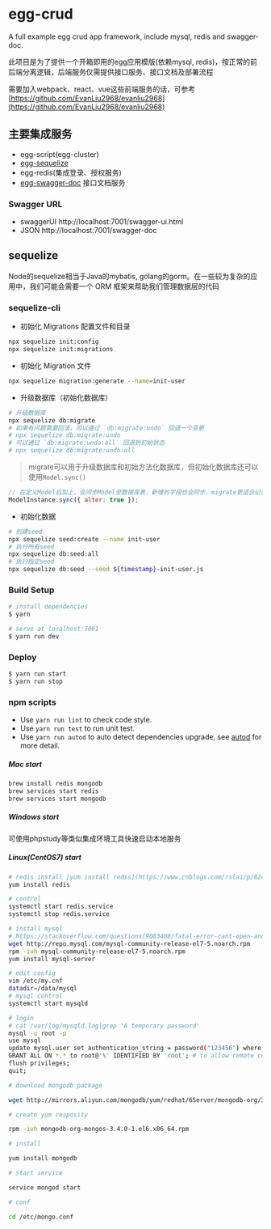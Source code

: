 # egg-crud
A full example egg crud app framework, include mysql, redis and swagger-doc. 

此项目是为了提供一个开箱即用的egg应用模版(依赖mysql, redis)，按正常的前后端分离逻辑，后端服务仅需提供接口服务、接口文档及部署流程

需要加入webpack、react、vue这些前端服务的话，可参考[https://github.com/EvanLiu2968/evanliu2968](https://github.com/EvanLiu2968/evanliu2968)

## 主要集成服务
- egg-script(egg-cluster)
- [egg-sequelize](https://eggjs.org/zh-cn/tutorials/sequelize.html)
- egg-redis(集成登录、授权服务)
- [egg-swagger-doc](https://www.npmjs.com/package/egg-swagger-doc) 接口文档服务

### Swagger URL

- swaggerUI http://localhost:7001/swagger-ui.html
- JSON http://localhost:7001/swagger-doc

## sequelize
Node的sequelize相当于Java的mybatis, golang的gorm。在一些较为复杂的应用中，我们可能会需要一个 ORM 框架来帮助我们管理数据层的代码

### sequelize-cli
- 初始化 Migrations 配置文件和目录
```bash
npx sequelize init:config
npx sequelize init:migrations
```
- 初始化 Migration 文件
```bash
npx sequelize migration:generate --name=init-user
```
- 升级数据库（初始化数据库）
```bash
# 升级数据库
npx sequelize db:migrate
# 如果有问题需要回滚，可以通过 `db:migrate:undo` 回退一个变更
# npx sequelize db:migrate:undo
# 可以通过 `db:migrate:undo:all` 回退到初始状态
# npx sequelize db:migrate:undo:all
```

> migrate可以用于升级数据库和初始方法化数据库，但初始化数据库还可以使用`Model.sync()`
```javascript
// 在定义Model后加上，会同步Model至数据库表，新增的字段也会同步，migrate更适合记录数据库的升级、变更、迁移，如何选择看具体场景
ModelInstance.sync({ alter: true });
```

- 初始化数据
```bash
# 创建seed
npx sequelize seed:create --name init-user
# 执行所有seed
npx sequelize db:seed:all
# 执行指定seed
npx sequelize db:seed --seed ${timestamp}-init-user.js
```

### Build Setup

```bash
# install dependencies
$ yarn

# serve at localhost:7001
$ yarn run dev

```

### Deploy

```bash
$ yarn run start
$ yarn run stop
```

### npm scripts

- Use `yarn run lint` to check code style.
- Use `yarn run test` to run unit test.
- Use `yarn run autod` to auto detect dependencies upgrade, see [autod](https://www.npmjs.com/package/autod) for more detail.

##### Mac start
```bash
brew install redis mongodb
brew services start redis
brew services start mongodb
```

##### Windows start
可使用phpstudy等类似集成环境工具快速启动本地服务

##### Linux(CentOS7) start
```bash
# redis install [yum install redis](https://www.cnblogs.com/rslai/p/8249812.html)
yum install redis

# control
systemctl start redis.service
systemctl stop redis.service

# install mysql
# https://stackoverflow.com/questions/9083408/fatal-error-cant-open-and-lock-privilege-tables-table-mysql-host-doesnt-ex
wget http://repo.mysql.com/mysql-community-release-el7-5.noarch.rpm
rpm -ivh mysql-community-release-el7-5.noarch.rpm
yum install mysql-server

# edit config
vim /etc/my.cnf
datadir=/data/mysql
# mysql control
systemctl start mysqld

# login
# cat /var/log/mysqld.log|grep 'A temporary password'
mysql -u root -p
use mysql
update mysql.user set authentication_string = password("123456") where user="root";
GRANT ALL ON *.* to root@'%' IDENTIFIED BY 'root'; # to allow remote connect
flush privileges;
quit;

# download mongodb package

wget http://mirrors.aliyun.com/mongodb/yum/redhat/6Server/mongodb-org/3.4/x86_64/RPMS/mongodb-org-mongos-3.4.0-1.el6.x86_64.rpm

# create yum resposity

rpm -ivh mongodb-org-mongos-3.4.0-1.el6.x86_64.rpm

# install

yum install mongodb

# start service

service mongod start

# conf

cd /etc/mongo.conf

```
